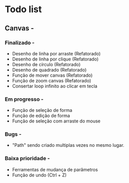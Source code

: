 # Todo list

## Canvas -

### Finalizado -
- Desenho de linha por arraste  (Refatorado)
- Desenho de linha por clique (Refatorado)
- Desenho de círculo (Refatorado)
- Desenho de quadrado (Refatorado)
- Função de mover canvas (Refatorado)
- Função de zoom canvas (Refatorado)
- Consertar loop infinito ao clicar em tecla

### Em progresso -
- Função de seleção de forma
- Função de edição de forma
- Função de seleção com arraste do mouse

### Bugs -
- "Path" sendo criado multiplas vezes no mesmo lugar.



### Baixa prioridade -
- Ferramentas de mudança de parâmetros
- Função de undo (Ctrl + Z)